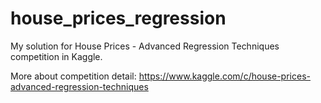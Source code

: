 # house_prices_regression
My solution for House Prices - Advanced Regression Techniques competition in Kaggle.

More about competition detail: https://www.kaggle.com/c/house-prices-advanced-regression-techniques
